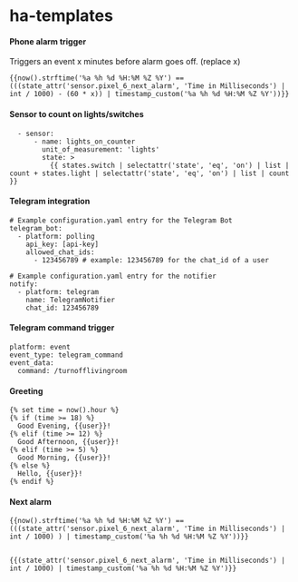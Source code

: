 # ha-templates

#### Phone alarm trigger
Triggers an event x minutes before alarm goes off. (replace x)

```{{now().strftime('%a %h %d %H:%M %Z %Y') == (((state_attr('sensor.pixel_6_next_alarm', 'Time in Milliseconds') | int / 1000) - (60 * x)) | timestamp_custom('%a %h %d %H:%M %Z %Y'))}}```

#### Sensor to count on lights/switches

```template:
  - sensor:
      - name: lights_on_counter
        unit_of_measurement: 'lights'
        state: >
          {{ states.switch | selectattr('state', 'eq', 'on') | list | count + states.light | selectattr('state', 'eq', 'on') | list | count }}
```

#### Telegram integration

```
# Example configuration.yaml entry for the Telegram Bot
telegram_bot:
  - platform: polling
    api_key: [api-key]
    allowed_chat_ids:
      - 123456789 # example: 123456789 for the chat_id of a user

# Example configuration.yaml entry for the notifier
notify:
  - platform: telegram
    name: TelegramNotifier
    chat_id: 123456789
```

#### Telegram command trigger

```
platform: event
event_type: telegram_command
event_data:
  command: /turnofflivingroom
```

#### Greeting

```
{% set time = now().hour %}
{% if (time >= 18) %}
  Good Evening, {{user}}!
{% elif (time >= 12) %}
  Good Afternoon, {{user}}!
{% elif (time >= 5) %}
  Good Morning, {{user}}!
{% else %}
  Hello, {{user}}!
{% endif %}
```

#### Next alarm

```
{{now().strftime('%a %h %d %H:%M %Z %Y') == (((state_attr('sensor.pixel_6_next_alarm', 'Time in Milliseconds') | int / 1000) ) | timestamp_custom('%a %h %d %H:%M %Z %Y'))}}


{{(state_attr('sensor.pixel_6_next_alarm', 'Time in Milliseconds') | int / 1000) | timestamp_custom('%a %h %d %H:%M %Z %Y')}}
```
